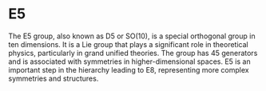 # E5

The E5 group, also known as D5 or SO(10), is a special orthogonal group in ten dimensions. It is a Lie group that plays a significant role in theoretical physics, particularly in grand unified theories. The group has 45 generators and is associated with symmetries in higher-dimensional spaces. E5 is an important step in the hierarchy leading to E8, representing more complex symmetries and structures.
